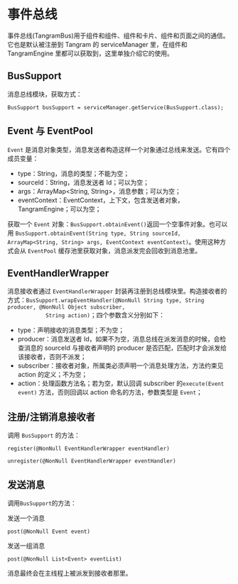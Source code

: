 <h1 class="page__title" itemprop="headline">事件总线
</h1>
 <p>事件总线(TangramBus)用于组件和组件、组件和卡片、组件和页面之间的通信。它也是默认被注册到 Tangram 的 serviceManager 里，在组件和 TangramEngine 里都可以获取到，这里单独介绍它的使用。</p>

<h2 id="bussupport">BusSupport</h2>

<p>消息总线模块，获取方式：</p>

<div class="highlighter-rouge"><pre class="highlight"><code>BusSupport busSupport = serviceManager.getService(BusSupport.class);
</code></pre>
</div>

<h2 id="event-与-eventpool">Event 与 EventPool</h2>

<p><code class="highlighter-rouge">Event</code> 是消息对象类型，消息发送者构造这样一个对象通过总线来发送。它有四个成员变量：</p>

<ul>
  <li>type：String，消息的类型；不能为空；</li>
  <li>sourceId：String，消息发送者 Id；可以为空；</li>
  <li>args：ArrayMap&lt;String, String&gt;，消息参数；可以为空；</li>
  <li>eventContext：EventContext，上下文，包含发送者对象，TangramEngine；可以为空；</li>
</ul>

<p>获取一个 <code class="highlighter-rouge">Event</code> 对象：<code class="highlighter-rouge">BusSupport.obtainEvent()</code>返回一个空事件对象。也可以用 <code class="highlighter-rouge">BusSupport.obtainEvent(String type, String sourceId, ArrayMap&lt;String, String&gt; args, EventContext eventContext)</code>。使用这种方式会从 <code class="highlighter-rouge">EventPool</code> 缓存池里获取对象，消息派发完会回收到消息池里。</p>

<h2 id="eventhandlerwrapper">EventHandlerWrapper</h2>

<p>消息接收者通过 <code class="highlighter-rouge">EventHandlerWrapper</code> 封装再注册到总线模块里。构造接收者的方式：<code class="highlighter-rouge">BusSupport.wrapEventHandler(@NonNull String type, String producer, @NonNull Object subscriber,
            String action)</code>；四个参数含义分别如下：</p>

<ul>
  <li>type：声明接收的消息类型；不为空；</li>
  <li>producer：消息发送者 Id，如果不为空，消息总线在派发消息的时候，会检查消息的  sourceId 与接收者声明的 producer 是否匹配，匹配时才会派发给该接收者，否则不派发；</li>
  <li>subscriber：接收者对象，所属类必须声明一个消息处理方法，方法约束见action 的定义；不为空；</li>
  <li>action：处理函数方法名；若为空，默认回调 subscriber 的<code class="highlighter-rouge">execute(Event event)</code> 方法，否则回调以 action 命名的方法，参数类型是 <code class="highlighter-rouge">Event</code>；</li>
</ul>

<h2 id="注册注销消息接收者">注册/注销消息接收者</h2>

<p>调用 <code class="highlighter-rouge">BusSupport</code> 的方法：</p>

<div class="highlighter-rouge"><pre class="highlight"><code>register(@NonNull EventHandlerWrapper eventHandler)
</code></pre>
</div>

<div class="highlighter-rouge"><pre class="highlight"><code>unregister(@NonNull EventHandlerWrapper eventHandler)
</code></pre>
</div>

<h2 id="发送消息">发送消息</h2>

<p>调用<code class="highlighter-rouge">BusSupport</code>的方法：</p>

<p>发送一个消息</p>

<div class="highlighter-rouge"><pre class="highlight"><code>post(@NonNull Event event)
</code></pre>
</div>

<p>发送一组消息</p>

<div class="highlighter-rouge"><pre class="highlight"><code>post(@NonNull List&lt;Event&gt; eventList)
</code></pre>
</div>

<p>消息最终会在主线程上被派发到接收者那里。</p>
